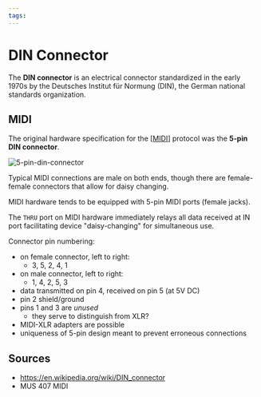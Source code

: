 ```yaml
---
tags:
---
```


# DIN Connector

The **DIN connector** is an electrical connector standardized in the early 1970s by the Deutsches Institut für Normung (DIN), the German national standards organization.

## MIDI

The original hardware specification for the [[MIDI]] protocol was the **5-pin DIN connector**.

![5-pin-din-connector](/attachments/midi/5-pin-din-connector.png)

Typical MIDI connections are male on both ends, though there are female-female connectors that allow for daisy changing.

MIDI hardware tends to be equipped with 5-pin MIDI ports (female jacks).

The `THRU` port on MIDI hardware immediately relays all data received at IN port facilitating device "daisy-changing" for simultaneous use.

Connector pin numbering:

- on female connector, left to right:
  - 3, 5, 2, 4, 1
- on male connector, left to right:
  - 1, 4, 2, 5, 3
- data transmitted on pin 4, received on pin 5 (at 5V DC)
- pin 2 shield/ground
- pins 1 and 3 are _unused_
  - they serve to distinguish from XLR?
- MIDI-XLR adapters are possible
- uniqueness of 5-pin design meant to prevent erroneous connections

## Sources

- <https://en.wikipedia.org/wiki/DIN_connector>
- MUS 407 MIDI

[//begin]: # "Autogenerated link references for markdown compatibility"
[MIDI]: midi "MIDI"
[//end]: # "Autogenerated link references"
